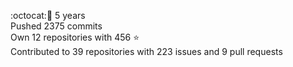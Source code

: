 :octocat::birthday: 5 years  
Pushed 2375 commits  
Own 12 repositories with 456 :star:  
Contributed to 39 repositories with 223 issues and 9 pull requests
